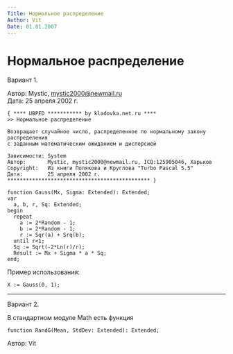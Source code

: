```yaml
---
Title: Нормальное распределение
Author: Vit
Date: 01.01.2007
---
```



Нормальное распределение
========================

Вариант 1.

Автор:       Mystic, mystic2000@newmail.ru  
Дата:        25 апреля 2002 г.

    { **** UBPFD *********** by kladovka.net.ru ****
    >> Нормальное распределение
     
    Возвращает случайное число, распределенное по нормальному закону распределения
    с заданным математическим ожиданием и дисперсией
     
    Зависимости: System
    Автор:       Mystic, mystic2000@newmail.ru, ICQ:125905046, Харьков
    Copyright:   Из книги Полякова и Круглова "Turbo Pascal 5.5"
    Дата:        25 апреля 2002 г.
    ********************************************** }
     
    function Gauss(Mx, Sigma: Extended): Extended;
    var
      a, b, r, Sq: Extended;
    begin
      repeat
        a := 2*Random - 1;
        b := 2*Random - 1;
        r := Sqr(a) + Srq(b);
      until r<1;
      Sq := Sqrt(-2*Ln(r)/r);
      Result := Mx + Sigma * a * Sq;
    end; 

Пример использования:

    X := Gauss(0, 1); 

------------------------------------------------------------------------

Вариант 2.

В стандартном модуле  Math есть функция

    function RandG(Mean, StdDev: Extended): Extended;

Автор: Vit

 

 
